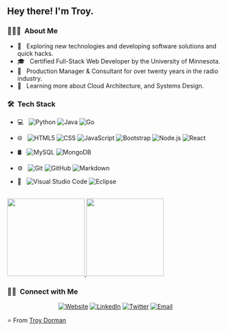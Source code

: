 <h2> Hey there! I'm Troy.</h2>

<h3> 👨🏻‍💻 &nbsp;About Me </h3>

- 🤔 &nbsp; Exploring new technologies and developing software solutions and quick hacks.
- 🎓 &nbsp; Certified Full-Stack Web Developer by the University of Minnesota.
- 💼 &nbsp; Production Manager & Consultant for over twenty years in the radio industry.
- 🌱 &nbsp; Learning more about Cloud Architecture, and Systems Design.

<h3> 🛠 &nbsp;Tech Stack</h3>

- 💻 &nbsp;
  ![Python](https://img.shields.io/badge/-Python-333333?style=flat&logo=python)
  ![Java](https://img.shields.io/badge/-Java-333333?style=flat&logo=Java&logoColor=007396)
  ![Go](https://img.shields.io/badge/-Go-333333?style=flat&logo=Go&logoColor=007396)
  
- 🌐 &nbsp;
  ![HTML5](https://img.shields.io/badge/-HTML5-333333?style=flat&logo=HTML5)
  ![CSS](https://img.shields.io/badge/-CSS-333333?style=flat&logo=CSS3&logoColor=1572B6)
  ![JavaScript](https://img.shields.io/badge/-JavaScript-333333?style=flat&logo=javascript)
  ![Bootstrap](https://img.shields.io/badge/-Bootstrap-333333?style=flat&logo=bootstrap&logoColor=563D7C)
  ![Node.js](https://img.shields.io/badge/-Node.js-333333?style=flat&logo=node.js)
  ![React](https://img.shields.io/badge/-React-333333?style=flat&logo=react)
- 🛢 &nbsp;
  ![MySQL](https://img.shields.io/badge/-MySQL-333333?style=flat&logo=mysql)
  ![MongoDB](https://img.shields.io/badge/-MongoDB-333333?style=flat&logo=mongodb)
- ⚙️ &nbsp;
  ![Git](https://img.shields.io/badge/-Git-333333?style=flat&logo=git)
  ![GitHub](https://img.shields.io/badge/-GitHub-333333?style=flat&logo=github)
  ![Markdown](https://img.shields.io/badge/-Markdown-333333?style=flat&logo=markdown)
- 🔧 &nbsp;
  ![Visual Studio Code](https://img.shields.io/badge/-Visual%20Studio%20Code-333333?style=flat&logo=visual-studio-code&logoColor=007ACC)
  ![Eclipse](https://img.shields.io/badge/-Eclipse-333333?style=flat&logo=eclipse-ide&logoColor=2C2255)

 

<br/>

<a href="https://github.com/infiniteoo">
  <img height="180em" src="https://github-readme-stats.vercel.app/api?username=infiniteoo&theme=buefy&show_icons=true" />
  <img height="180em" src="https://github-readme-stats.vercel.app/api/top-langs/?username=infiniteoo&theme=buefy&layout=compact" />
</a>

<br/>

<h3> 🤝🏻 &nbsp;Connect with Me </h3>

<p align="center">
<a href="https://troydorman.netlify.app/"><img alt="Website" src="https://img.shields.io/badge/Website-troydorman.netlify.app-blue?style=flat-square&logo=google-chrome"></a>
<a href="https://www.linkedin.com/in/t-wayne-doorman/"><img alt="LinkedIn" src="https://img.shields.io/badge/LinkedIn-blue?style=flat-square&logo=linkedin"></a>
<a href="https://www.twitter.com/doorman_t"><img alt="Twitter" src="https://img.shields.io/badge/Twitter-doorman_t-blue?style=flat-square&logo=twitter"></a>
<a href="mailto:troydorman@gmail.com"><img alt="Email" src="https://img.shields.io/badge/Email-troydorman@gmail.com-blue?style=flat-square&logo=gmail"></a>
</p>

⭐️ From [Troy Dorman](https://github.com/infiniteoo)
